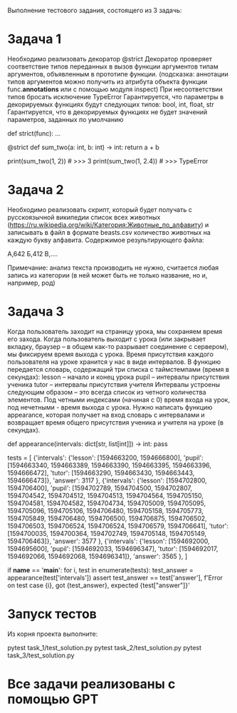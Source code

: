 Выполнение тестового задания, состоящего из 3 задачь:

# Задача 1

Необходимо реализовать декоратор @strict
Декоратор проверяет соответствие типов переданных в вызов функции аргументов типам аргументов, объявленным в прототипе функции.
(подсказка: аннотации типов аргументов можно получить из атрибута объекта функции func.__annotations__ или с помощью модуля inspect)
При несоответствии типов бросать исключение TypeError
Гарантируется, что параметры в декорируемых функциях будут следующих типов: bool, int, float, str
Гарантируется, что в декорируемых функциях не будет значений параметров, заданных по умолчанию

def strict(func):
    ...


@strict
def sum_two(a: int, b: int) -> int:
    return a + b


print(sum_two(1, 2))  # >>> 3
print(sum_two(1, 2.4))  # >>> TypeError

# Задача 2

Необходимо реализовать скрипт, который будет получать с русскоязычной википедии список всех животных
(https://ru.wikipedia.org/wiki/Категория:Животные_по_алфавиту) и записывать в файл в формате beasts.csv
количество животных на каждую букву алфавита. Содержимое результирующего файла:

А,642
Б,412
В,....

Примечание:
анализ текста производить не нужно, считается любая запись из категории
(в ней может быть не только название, но и, например, род)

# Задача 3

Когда пользователь заходит на страницу урока, мы сохраняем время его захода.
Когда пользователь выходит с урока (или закрывает вкладку, браузер – в общем как-то
разрывает соединение с сервером), мы фиксируем время выхода с урока. Время присутствия каждого
пользователя на уроке хранится у нас в виде интервалов. В функцию передается словарь, содержащий
три списка с таймстемпами (время в секундах):
lesson – начало и конец урока
pupil – интервалы присутствия ученика
tutor – интервалы присутствия учителя
Интервалы устроены следующим образом – это всегда список из четного количества элементов.
Под четными индексами (начиная с 0) время входа на урок, под нечетными - время выхода с урока.
Нужно написать функцию appearance, которая получает на вход словарь с интервалами и возвращает
время общего присутствия ученика и учителя на уроке (в секундах).

def appearance(intervals: dict[str, list[int]]) -> int:
    pass

tests = [
    {'intervals': {'lesson': [1594663200, 1594666800],
             'pupil': [1594663340, 1594663389, 1594663390, 1594663395, 1594663396, 1594666472],
             'tutor': [1594663290, 1594663430, 1594663443, 1594666473]},
     'answer': 3117
    },
    {'intervals': {'lesson': [1594702800, 1594706400],
             'pupil': [1594702789, 1594704500, 1594702807, 1594704542, 1594704512, 1594704513, 1594704564, 1594705150, 1594704581, 1594704582, 1594704734, 1594705009, 1594705095, 1594705096, 1594705106, 1594706480, 1594705158, 1594705773, 1594705849, 1594706480, 1594706500, 1594706875, 1594706502, 1594706503, 1594706524, 1594706524, 1594706579, 1594706641],
             'tutor': [1594700035, 1594700364, 1594702749, 1594705148, 1594705149, 1594706463]},
    'answer': 3577
    },
    {'intervals': {'lesson': [1594692000, 1594695600],
             'pupil': [1594692033, 1594696347],
             'tutor': [1594692017, 1594692066, 1594692068, 1594696341]},
    'answer': 3565
    },
]

if __name__ == '__main__':
   for i, test in enumerate(tests):
       test_answer = appearance(test['intervals'])
       assert test_answer == test['answer'], f'Error on test case {i}, got {test_answer}, expected {test["answer"]}'

# Запуск тестов
Из корня проекта выполните:

pytest task_1/test_solution.py
pytest task_2/test_solution.py
pytest task_3/test_solution.py

# Все задачи реализованы с помощью GPT
